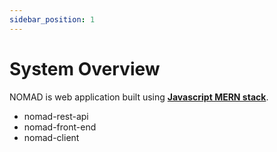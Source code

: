 ```yaml
---
sidebar_position: 1
---
```


# System Overview

NOMAD is web application built using **[Javascript MERN stack](https://www.geeksforgeeks.org/mern-stack/)**.

- nomad-rest-api
- nomad-front-end
- nomad-client
